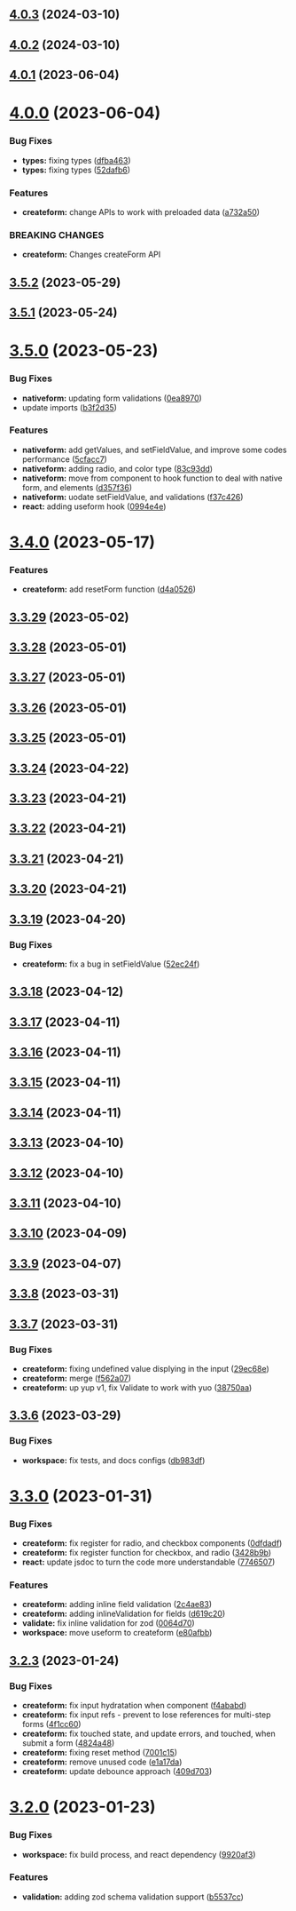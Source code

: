 ## [4.0.3](https://github.com/jucian0/createform/compare/v4.0.2...v4.0.3) (2024-03-10)



## [4.0.2](https://github.com/jucian0/createform/compare/v4.0.1...v4.0.2) (2024-03-10)



## [4.0.1](https://github.com/jucian0/createform/compare/v4.0.0...v4.0.1) (2023-06-04)



# [4.0.0](https://github.com/jucian0/createform/compare/v3.5.2...v4.0.0) (2023-06-04)


### Bug Fixes

* **types:** fixing types ([dfba463](https://github.com/jucian0/createform/commit/dfba4633458757da85f70ab7d94403343f092cad))
* **types:** fixing types ([52dafb6](https://github.com/jucian0/createform/commit/52dafb646d2805e5226aac99a3464680284136ab))


### Features

* **createform:** change APIs to work with preloaded data ([a732a50](https://github.com/jucian0/createform/commit/a732a5017330f6f7438e1ed7018de01b37477dda))


### BREAKING CHANGES

* **createform:** Changes createForm API



## [3.5.2](https://github.com/jucian0/createform/compare/v3.5.1...v3.5.2) (2023-05-29)



## [3.5.1](https://github.com/jucian0/createform/compare/v3.5.0...v3.5.1) (2023-05-24)



# [3.5.0](https://github.com/jucian0/createform/compare/v3.4.0...v3.5.0) (2023-05-23)


### Bug Fixes

* **nativeform:** updating form validations ([0ea8970](https://github.com/jucian0/createform/commit/0ea8970bcecfd377b090d16d6e2cc4b9c2ec10e6))
* update imports ([b3f2d35](https://github.com/jucian0/createform/commit/b3f2d3534fdccc0ba3137481c7c73e03eda9d634))


### Features

* **nativeform:** add getValues, and setFieldValue, and improve some codes performance ([5cfacc7](https://github.com/jucian0/createform/commit/5cfacc7ccc1a302f3c719a2b2cab9ea1ef8e92a1))
* **nativeform:** adding radio, and color type ([83c93dd](https://github.com/jucian0/createform/commit/83c93dde4c4be7e517e8a71a60f2f252d559d57b))
* **nativeform:** move from component to hook function to deal with native form, and elements ([d357f36](https://github.com/jucian0/createform/commit/d357f367ee4802147671b350c28e56d3c57098ca))
* **nativeform:** uodate setFieldValue, and validations ([f37c426](https://github.com/jucian0/createform/commit/f37c4267c06e92eabb921ac2f6f365b9f14fdbfb))
* **react:** adding useform hook ([0994e4e](https://github.com/jucian0/createform/commit/0994e4e86d1678112893cdda663acad0d99f7098))



# [3.4.0](https://github.com/jucian0/createform/compare/v3.3.29...v3.4.0) (2023-05-17)


### Features

* **createform:** add resetForm function ([d4a0526](https://github.com/jucian0/createform/commit/d4a052615052e1aa57b4360c24e6a422b9714df5))



## [3.3.29](https://github.com/jucian0/createform/compare/v3.3.28...v3.3.29) (2023-05-02)



## [3.3.28](https://github.com/jucian0/createform/compare/v3.3.27...v3.3.28) (2023-05-01)



## [3.3.27](https://github.com/jucian0/createform/compare/v3.3.26...v3.3.27) (2023-05-01)



## [3.3.26](https://github.com/jucian0/createform/compare/v3.3.25...v3.3.26) (2023-05-01)



## [3.3.25](https://github.com/jucian0/createform/compare/v3.3.24...v3.3.25) (2023-05-01)



## [3.3.24](https://github.com/jucian0/createform/compare/v3.3.23...v3.3.24) (2023-04-22)



## [3.3.23](https://github.com/jucian0/createform/compare/v3.3.22...v3.3.23) (2023-04-21)



## [3.3.22](https://github.com/jucian0/createform/compare/v3.3.21...v3.3.22) (2023-04-21)



## [3.3.21](https://github.com/jucian0/createform/compare/v3.3.20...v3.3.21) (2023-04-21)



## [3.3.20](https://github.com/jucian0/createform/compare/v3.3.19...v3.3.20) (2023-04-21)



## [3.3.19](https://github.com/jucian0/createform/compare/v3.3.18...v3.3.19) (2023-04-20)


### Bug Fixes

* **createform:** fix a bug in setFieldValue ([52ec24f](https://github.com/jucian0/createform/commit/52ec24f55a0a6e10757e686a06af8fdf13a598d2))



## [3.3.18](https://github.com/jucian0/createform/compare/v3.3.17...v3.3.18) (2023-04-12)



## [3.3.17](https://github.com/jucian0/createform/compare/v3.3.16...v3.3.17) (2023-04-11)



## [3.3.16](https://github.com/jucian0/createform/compare/v3.3.15...v3.3.16) (2023-04-11)



## [3.3.15](https://github.com/jucian0/createform/compare/v3.3.14...v3.3.15) (2023-04-11)



## [3.3.14](https://github.com/jucian0/createform/compare/v3.3.13...v3.3.14) (2023-04-11)



## [3.3.13](https://github.com/jucian0/createform/compare/v3.3.12...v3.3.13) (2023-04-10)



## [3.3.12](https://github.com/jucian0/createform/compare/v3.3.11...v3.3.12) (2023-04-10)



## [3.3.11](https://github.com/jucian0/createform/compare/v3.3.10...v3.3.11) (2023-04-10)



## [3.3.10](https://github.com/jucian0/createform/compare/v3.3.9...v3.3.10) (2023-04-09)



## [3.3.9](https://github.com/jucian0/createform/compare/v3.3.8...v3.3.9) (2023-04-07)



## [3.3.8](https://github.com/jucian0/createform/compare/v3.3.7...v3.3.8) (2023-03-31)



## [3.3.7](https://github.com/jucian0/createform/compare/v3.3.6...v3.3.7) (2023-03-31)


### Bug Fixes

* **createform:** fixing undefined value displying in the input ([29ec68e](https://github.com/jucian0/createform/commit/29ec68e311330bef17355dff83c94d73de53aef6))
* **createform:** merge ([f562a07](https://github.com/jucian0/createform/commit/f562a077bb7e568522869d3e2908ad6ce6989ad3))
* **createform:** up yup v1, fix Validate to work with yuo ([38750aa](https://github.com/jucian0/createform/commit/38750aa073aa73ca1178cf27a5deead49a4943d8))



## [3.3.6](https://github.com/jucian0/createform/compare/v3.3.5...v3.3.6) (2023-03-29)


### Bug Fixes

* **workspace:** fix tests, and docs configs ([db983df](https://github.com/jucian0/createform/commit/db983df54e87c0d788ee3336e3b64b999d1e785c))



# [3.3.0](https://github.com/jucian0/createform/compare/v3.2.6...v3.3.0) (2023-01-31)


### Bug Fixes

* **createform:** fix register for radio, and checkbox components ([0dfdadf](https://github.com/jucian0/createform/commit/0dfdadfbce511423bb4ae8348f0d4c63c3a9722d))
* **createform:** fix register function for checkbox, and radio ([3428b9b](https://github.com/jucian0/createform/commit/3428b9b80086fb09200a9e9e2810a86faa2c48ae))
* **react:** update jsdoc to turn the code more understandable ([7746507](https://github.com/jucian0/createform/commit/77465072a502d6248a3ea6d8a800b442aa64b59b))


### Features

* **createform:** adding inline field validation ([2c4ae83](https://github.com/jucian0/createform/commit/2c4ae83abd5f7206a50bb27f99b0a5c3a4930b1a))
* **createform:** adding inlineValidation for fields ([d619c20](https://github.com/jucian0/createform/commit/d619c20be8371595c9b6d5710dc087eb72cfe2ef))
* **validate:** fix inline validation for zod ([0064d70](https://github.com/jucian0/createform/commit/0064d70870c1e1623cab024ec815407a2daf862a))
* **workspace:** move useform to createform ([e80afbb](https://github.com/jucian0/createform/commit/e80afbb09757a0d4c6109b50e5f418b3743a4d48))



## [3.2.3](https://github.com/jucian0/createform/compare/v3.2.2...v3.2.3) (2023-01-24)


### Bug Fixes

* **createform:** fix input hydratation when component ([f4ababd](https://github.com/jucian0/createform/commit/f4ababd88c4beaa4fa49a9ca0c991478299c6fc3))
* **createform:** fix input refs - prevent to lose references for multi-step forms ([4f1cc60](https://github.com/jucian0/createform/commit/4f1cc604a26843a252722a9912b0cd1001578790))
* **createform:** fix touched state, and update errors, and touched, when submit a form ([4824a48](https://github.com/jucian0/createform/commit/4824a486d9f4327ae7a5c7d36870c0508515f357))
* **createform:** fixing reset method ([7001c15](https://github.com/jucian0/createform/commit/7001c15d5f8e53a21a5392b55b51035d22072ce9))
* **createform:** remove unused code ([e1a17da](https://github.com/jucian0/createform/commit/e1a17dab5c68fe7d0afa0f503e2c9dc7a095c556))
* **createform:** update debounce approach ([409d703](https://github.com/jucian0/createform/commit/409d70348f62b6f7a3acced9824d6d3aa14735ec))



# [3.2.0](https://github.com/jucian0/createform/compare/v3.1.1...v3.2.0) (2023-01-23)


### Bug Fixes

* **workspace:** fix build process, and react dependency ([9920af3](https://github.com/jucian0/createform/commit/9920af32a2ff862c563590d03ee0fcf64d6cf13d))


### Features

* **validation:** adding zod schema validation support ([b5537cc](https://github.com/jucian0/createform/commit/b5537cc0dcd81d74da0c94e627687df7017daf23))



